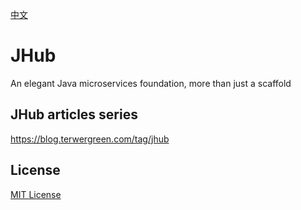 [中文](README_zh_CN.md)

# JHub

An elegant Java microservices foundation, more than just a scaffold

## JHub articles series

https://blog.terwergreen.com/tag/jhub

## License

[MIT License](./LICENSE)